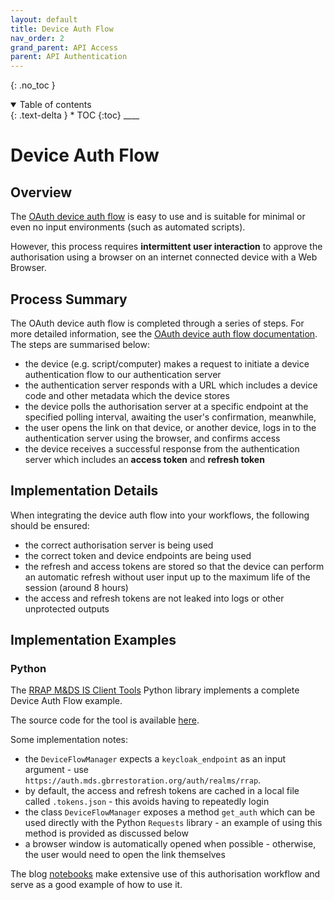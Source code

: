 ```yaml
---
layout: default
title: Device Auth Flow
nav_order: 2
grand_parent: API Access
parent: API Authentication
---
```


{: .no_toc }

<details  open markdown="block">
  <summary>
    Table of contents
  </summary>
{: .text-delta }
* TOC
{:toc}
____
</details>

# Device Auth Flow

## Overview

The [OAuth device auth flow](https://www.oauth.com/oauth2-servers/device-flow/) is easy to use and is suitable for minimal or even no input environments (such as automated scripts).

However, this process requires **intermittent user interaction** to approve the authorisation using a browser on an internet connected device with a Web Browser.

## Process Summary

The OAuth device auth flow is completed through a series of steps. For more detailed information, see the [OAuth device auth flow documentation](https://www.oauth.com/oauth2-servers/device-flow/). The steps are summarised below:

-   the device (e.g. script/computer) makes a request to initiate a device authentication flow to our authentication server
-   the authentication server responds with a URL which includes a device code and other metadata which the device stores
-   the device polls the authorisation server at a specific endpoint at the specified polling interval, awaiting the user's confirmation, meanwhile,
-   the user opens the link on that device, or another device, logs in to the authentication server using the browser, and confirms access
-   the device receives a successful response from the authentication server which includes an **access token** and **refresh token**

## Implementation Details

When integrating the device auth flow into your workflows, the following should be ensured:

-   the correct authorisation server is being used
-   the correct token and device endpoints are being used
-   the refresh and access tokens are stored so that the device can perform an automatic refresh without user input up to the maximum life of the session (around 8 hours)
-   the access and refresh tokens are not leaked into logs or other unprotected outputs

## Implementation Examples

### Python

The [RRAP M&DS IS Client Tools](https://github.com/gbrrestoration/mds-is-client-tools) Python library implements a complete Device Auth Flow example.

The source code for the tool is available [here](https://github.com/gbrrestoration/mds-is-client-tools/blob/main/src/mdsisclienttools/auth/TokenManager.py).

Some implementation notes:

-   the `DeviceFlowManager` expects a `keycloak_endpoint` as an input argument - use `https://auth.mds.gbrrestoration.org/auth/realms/rrap`.
-   by default, the access and refresh tokens are cached in a local file called `.tokens.json` - this avoids having to repeatedly login
-   the class `DeviceFlowManager` exposes a method `get_auth` which can be used directly with the Python `Requests` library - an example of using this method is provided as discussed below
-   a browser window is automatically opened when possible - otherwise, the user would need to open the link themselves

The blog [notebooks](https://gbrrestoration.github.io/rrap-demo-blog/) make extensive use of this authorisation workflow and serve as a good example of how to use it.
